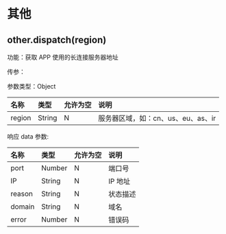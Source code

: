 # 其他

## other.dispatch(region)

功能：获取 APP 使用的长连接服务器地址

传参：

参数类型：Object

| 名称     | 类型     | 允许为空 | 说明                     |
|:-------|:-------|:-----|:-----------------------|
| region | String | N    | 服务器区域，如：cn、us、eu、as、ir |

响应 data 参数:

| 名称     | 类型     | 允许为空 | 说明    |
|:-------|:-------|:-----|:------|
| port   | Number | N    | 端口号   |
| IP     | String | N    | IP 地址 |
| reason | String | N    | 状态描述  |
| domain | String | N    | 域名    |
| error  | Number | N    | 错误码   |
